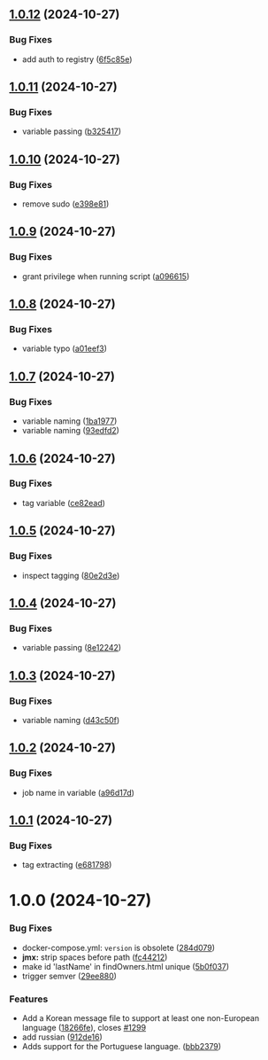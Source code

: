 ## [1.0.12](https://github.com/talithafrsc/spring-petclinic/compare/v1.0.11...v1.0.12) (2024-10-27)


### Bug Fixes

* add auth to registry ([6f5c85e](https://github.com/talithafrsc/spring-petclinic/commit/6f5c85e1a83739ea45849fdd786087adf5c281a4))

## [1.0.11](https://github.com/talithafrsc/spring-petclinic/compare/v1.0.10...v1.0.11) (2024-10-27)


### Bug Fixes

* variable passing ([b325417](https://github.com/talithafrsc/spring-petclinic/commit/b325417063912220092aad36354acbc11b263357))

## [1.0.10](https://github.com/talithafrsc/spring-petclinic/compare/v1.0.9...v1.0.10) (2024-10-27)


### Bug Fixes

* remove sudo ([e398e81](https://github.com/talithafrsc/spring-petclinic/commit/e398e814744953a4f93379fc9c690c52e3d498b1))

## [1.0.9](https://github.com/talithafrsc/spring-petclinic/compare/v1.0.8...v1.0.9) (2024-10-27)


### Bug Fixes

* grant privilege when running script ([a096615](https://github.com/talithafrsc/spring-petclinic/commit/a0966153e20fc02a4a22d3631bfbb326995f2dd2))

## [1.0.8](https://github.com/talithafrsc/spring-petclinic/compare/v1.0.7...v1.0.8) (2024-10-27)


### Bug Fixes

* variable typo ([a01eef3](https://github.com/talithafrsc/spring-petclinic/commit/a01eef30e357c073538b03e9c58104fb197a0504))

## [1.0.7](https://github.com/talithafrsc/spring-petclinic/compare/v1.0.6...v1.0.7) (2024-10-27)


### Bug Fixes

* variable naming ([1ba1977](https://github.com/talithafrsc/spring-petclinic/commit/1ba1977a76d1d2bda6d27aa2ae129f1de0503bb2))
* variable naming ([93edfd2](https://github.com/talithafrsc/spring-petclinic/commit/93edfd20f2342314e0c3a99f4ae27a78d0d2c473))

## [1.0.6](https://github.com/talithafrsc/spring-petclinic/compare/v1.0.5...v1.0.6) (2024-10-27)


### Bug Fixes

* tag variable ([ce82ead](https://github.com/talithafrsc/spring-petclinic/commit/ce82ead2ff163de74ebe2464d45886e1fb45390c))

## [1.0.5](https://github.com/talithafrsc/spring-petclinic/compare/v1.0.4...v1.0.5) (2024-10-27)


### Bug Fixes

* inspect tagging ([80e2d3e](https://github.com/talithafrsc/spring-petclinic/commit/80e2d3e6408b3fd5d21f1a81cd9039ed09f8ce2e))

## [1.0.4](https://github.com/talithafrsc/spring-petclinic/compare/v1.0.3...v1.0.4) (2024-10-27)


### Bug Fixes

* variable passing ([8e12242](https://github.com/talithafrsc/spring-petclinic/commit/8e12242ebac055fd723c2d5326b94949824625ab))

## [1.0.3](https://github.com/talithafrsc/spring-petclinic/compare/v1.0.2...v1.0.3) (2024-10-27)


### Bug Fixes

* variable naming ([d43c50f](https://github.com/talithafrsc/spring-petclinic/commit/d43c50fc4db3b807996b45da71603c230b1f3425))

## [1.0.2](https://github.com/talithafrsc/spring-petclinic/compare/v1.0.1...v1.0.2) (2024-10-27)


### Bug Fixes

* job name in variable ([a96d17d](https://github.com/talithafrsc/spring-petclinic/commit/a96d17dbf150a6fb18b0007c661283404db8e842))

## [1.0.1](https://github.com/talithafrsc/spring-petclinic/compare/v1.0.0...v1.0.1) (2024-10-27)


### Bug Fixes

* tag extracting ([e681798](https://github.com/talithafrsc/spring-petclinic/commit/e681798709bbf963a0fe2855ab0144cccc13c032))

# 1.0.0 (2024-10-27)


### Bug Fixes

* docker-compose.yml: `version` is obsolete ([284d079](https://github.com/talithafrsc/spring-petclinic/commit/284d07942e51f00d29ce37a333d35dbbf6ee7331))
* **jmx:** strip spaces before path ([fc44212](https://github.com/talithafrsc/spring-petclinic/commit/fc442120ce59aa8b5cbc1391510b430b9edd30d8))
* make id 'lastName' in findOwners.html unique ([5b0f037](https://github.com/talithafrsc/spring-petclinic/commit/5b0f037d06de2c9ad3be4fdf52402ddb5667e2da))
* trigger semver ([29ee880](https://github.com/talithafrsc/spring-petclinic/commit/29ee88052b97e1f4386e3102ebef3c112914685c))


### Features

* Add a Korean message file to support at least one non-European language ([18266fe](https://github.com/talithafrsc/spring-petclinic/commit/18266fec8b33664444efbc45ad5d641b3210a58c)), closes [#1299](https://github.com/talithafrsc/spring-petclinic/issues/1299)
* add russian ([912de16](https://github.com/talithafrsc/spring-petclinic/commit/912de1648e32012706eb8623af1e42f334d7964a))
* Adds support for the Portuguese language. ([bbb2379](https://github.com/talithafrsc/spring-petclinic/commit/bbb237928fa9ef24a09ce57ad01075e4b7eb78c8))
